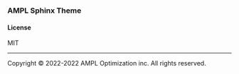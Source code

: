 ### AMPL Sphinx Theme

#### License

MIT

***
Copyright © 2022-2022 AMPL Optimization inc. All rights reserved.
